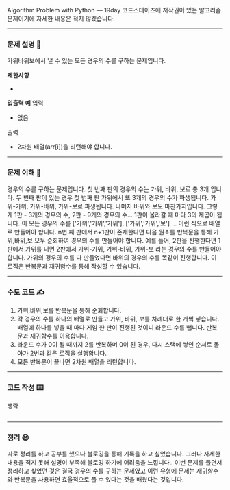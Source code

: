 
Algorithm Problem with Python — 19day
코드스테이츠에 저작권이 있는 알고리즘 문제이기에 자세한 내용은 적지 않겠습니다.
***


### **문제 설명 📖**
가위바위보에서 낼 수 있는 모든 경우의 수를 구하는 문제입니다.


**제한사항**

- 

**입출력 예**
입력
- 없음

출력
- 2차원 배열(arr[i])을 리턴해야 합니다.




***
### **문제 이해 🔑**

경우의 수를 구하는 문제입니다.
첫 번째 판의 경우의 수는 가위, 바위, 보로 총 3개 입니다.
두 번째 판이 있는 경우 첫 번째 판 가위에서 또 3개의 경우의 수가 파생됩니다.
가위-가위, 가위-바위, 가위-보로 파생됩니다.
나머지 바위와 보도 마찬가지입니다.
그렇게 1판 - 3개의 경우의 수, 2판 - 9개의 경우의 수... 
1판이 올라갈 때 마다 3의 제곱이 됩니다.
이 모든 경우의 수를 ['가위','가위','가위'], ['가위','가위','보'] ... 이런 식으로 배열로 만들어야 합니다.
n번 째 판에서 n+1판이 존재한다면 다음 원소를 반복문을 통해 가위,바위,보 모두 순회하여 경우의 수를 만들어야 합니다.
예를 들어, 2판을 진행한다면 1판에서 가위를 내면 2판에서 가위-가위, 가위-바위, 가위-보 라는 경우의 수를 만들어야 합니다.
가위의 경우의 수를 다 만들었다면 바위의 경우의 수를 똑같이 진행합니다.
이 로직은 반복문과 재귀함수를 통해 작성할 수 있습니다.

***

### **수도 코드 ✍️**

1. 가위,바위,보를 반복문을 통해 순회합니다.
2. 각 경우의 수를 하나의 배열로 만들고 가위, 바위, 보를 차례대로 한 개씩 넣습니다. 배열에 하나를 넣을 때 마다 게임 한 판이 진행된 것이니 라운드 수를 뺍니다. 반복문과 재귀함수를 이용합니다.
3. 라운드 수가 0이 될 때까지 2를 반복하며 0이 된 경우, 다시 스택에 쌓인 순서로 돌아가 2번과 같은 로직을 실행합니다.
4. 모든 반복문이 끝나면 2차원 배열을 리턴합니다.

***


### **코드 작성 ⌨️**

생략 

``` javascript


```

***

### 정리 😄

따로 정리를 하고 공부를 했으나 블로깅을 통해 기록을 하고 싶었습니다.
그러나 자세한 내용을 적지 못해 설명이 부족해 블로깅 하기에 어려움을 느낍니다..
이번 문제를 풀면서 정리하고 싶었던 것은 결국 경우의 수를 구하는 문제였고 이런 유형에 문제는 재귀함수와 반복문을 사용하면 효율적으로 풀 수 있다는 것을 배웠다는 것입니다.